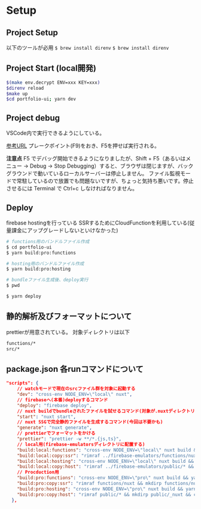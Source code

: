 # Setup

## Project Setup

以下のツールが必用
`$ brew install direnv`
`$ brew install direnv`

## Project Start (local開発)

```sh
$(make env.decrypt ENV=xxx KEY=xxx)
$direnv reload
$make up
$cd portfolio-ui; yarn dev
```

## Project debug

VSCode内で実行できるようにしている。

[参考URL](https://blog.amay077.net/blog/2020/03/12/cddd1bbd158ea4e79647/)
プレークポイント(F9)をおき、F5を押せば実行される。

**注意点**
F5 でデバッグ開始できるようになりましたが、Shift + F5（あるいはメニュー -> Debug -> Stop Debugging）すると、ブラウザは閉じますが、バックグラウンドで動いているローカルサーバーは停止しません。
ファイル監視モードで常駐しているので放置でも問題ないですが、ちょっと気持ち悪いです。停止させるには Terminal で Ctrl+c しなければなりません。

## Deploy

firebase hostingを行っている
SSRするためにCloudFunctionを利用している(従量課金にアップグレードしないといけなかった)

```sh
# functions用のバンドルファイル作成
$ cd portfolio-ui
$ yarn build:pro:functions

# hosting用のバンドルファイル作成
$ yarn build:pro:hosting

# bundleファイル生成後、deploy実行
$ pwd

$ yarn deploy
```

## 静的解析及びフォーマットについて

prettierが用意されている。
対象ディレクトリは以下

```sh
functions/*
src/*
```


## package.json 各runコマンドについて

```json
"scripts": {
    // watchモードで現在のsrcファイル群を対象に起動する
    "dev": "cross-env NODE_ENV=\"local\" nuxt",
    // firebaseへ(本番)deployするコマンド
    "deploy": "firebase deploy",
    // nuxt buildでbundleされたファイルを試せるコマンド(対象が.nuxtディレクトリ内のファイル群)
    "start": "nuxt start",
    // nuxt SSGで完全静的ファイルを生成するコマンド(今回は不要かも)
    "generate": "nuxt generate",
    // prettierでフォーマットをかける
    "prettier": "prettier -w **/*.{js,ts}",
    // local用(firebase-emulatorsディレクトリに配置する)
    "build:local:functions": "cross-env NODE_ENV=\"local\" nuxt build && yarn build:local:copy:ssr",
    "build:local:copy:ssr": "rimraf ../firebase-emulators/functions/nuxt && mkdirp ../firebase-emulators/functions/nuxt && cp -R .nuxt/dist ../firebase-emulators/functions/nuxt/dist",
    "build:local:hosting": "cross-env NODE_ENV=\"local\" nuxt build && yarn build:local:copy:host",
    "build:local:copy:host": "rimraf ../firebase-emulators/public/* && mkdirp ../firebase-emulators/public/_nuxt && cp -R .nuxt/dist/client/ ../firebase-emulators/public/_nuxt",
    // Procduction用
    "build:pro:functions": "cross-env NODE_ENV=\"pro\" nuxt build && yarn build:pro:copy:ssr",
    "build:pro:copy:ssr": "rimraf functions/nuxt && mkdirp functions/nuxt && cp -R .nuxt/dist functions/nuxt/dist",
    "build:pro:hosting": "cross-env NODE_ENV=\"pro\" nuxt build && yarn build:pro:copy:host",
    "build:pro:copy:host": "rimraf public/* && mkdirp public/_nuxt && cp -R .nuxt/dist/client/ public/_nuxt"
  },
```
